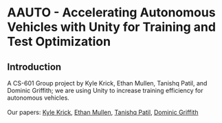 AAUTO - Accelerating Autonomous Vehicles with Unity for
Training and Test Optimization
==============
## Introduction
A CS-601 Group project by Kyle Krick, Ethan Mullen, Tanishq Patil, and Dominic Griffith; we are using Unity to increase training efficiency for autonomous vehicles.<br>
<br>
Our papers: [Kyle Krick](), [Ethan Mullen](https://github.com/east-01/AAUTO/blob/master/Papers/CS_601_Project_Proposal___Ethan_Mullen.pdf), [Tanishq Patil](), [Dominic Griffith]()<br>